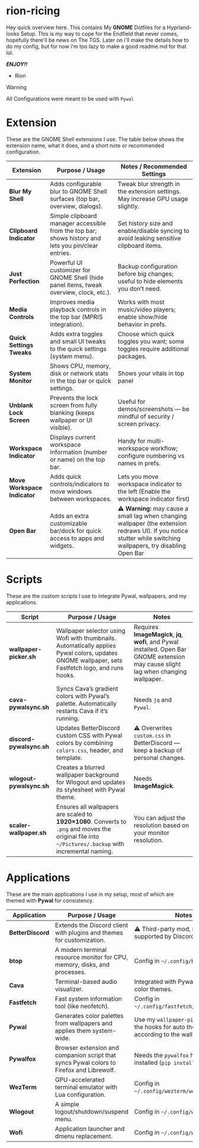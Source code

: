 # rion-ricing
Hey quick overview here. This contains My **GNOME** Dotfiles for a Hyprland-looks Setup. This is my way to cope for the Endfield that never comes, hopefully there'll be news on The TGS. Later on i'll make the details how to do my config, but for now i'm too lazy to make a good readme.md for that lol.

***ENJOY!!***
- Rion

> [!WARNING] 
>  
> All Configurations were meant to be used with `Pywal`
>

# Extension

These are the GNOME Shell extensions I use. The table below shows the extension name, what it does, and a short note or recommended configuration.

| Extension | Purpose / Usage | Notes / Recommended Settings |
|---|---|---|
| **Blur My Shell** | Adds configurable blur to GNOME Shell surfaces (top bar, overview, dialogs). | Tweak blur strength in the extension settings. May increase GPU usage slightly. |
| **Clipboard Indicator** | Simple clipboard manager accessible from the top bar; shows history and lets you pin/clear entries. | Set history size and enable/disable syncing to avoid leaking sensitive clipboard items. |
| **Just Perfection** | Powerful UI customizer for GNOME Shell (hide panel items, tweak overview, clock, etc.). | Backup configuration before big changes; useful to hide elements you don’t need. |
| **Media Controls** | Improves media playback controls in the top bar (MPRIS integration). | Works with most music/video players; enable show/hide behavior in prefs. |
| **Quick Settings Tweaks** | Adds extra toggles and small UI tweaks to the quick settings (system menu). | Choose which quick toggles you want; some toggles require additional packages. |
| **System Monitor** | Shows CPU, memory, disk or network stats in the top bar or quick settings. | Shows your vitals in top panel |
| **Unblank Lock Screen** | Prevents the lock screen from fully blanking (keeps wallpaper or UI visible). | Useful for demos/screenshots — be mindful of security / screen privacy. |
| **Workspace Indicator** | Displays current workspace information (number or name) on the top bar. | Handy for multi-workspace workflow; configure numbering vs names in prefs. |
| **Move Workspace Indicator** | Adds quick controls/indicators to move windows between workspaces. | Lets you move workspace indicator to the left (Enable the workspace indicator first) |
| **Open Bar** | Adds an extra customizable bar/dock for quick access to apps and widgets. | ⚠️ **Warning:** may cause a small lag when changing wallpaper (the extension redraws UI). If you notice stutter while switching wallpapers, try disabling Open Bar |

# Scripts

These are the custom scripts I use to integrate Pywal, wallpapers, and my applications.  

| Script | Purpose / Usage | Notes |
|---|---|---|
| **wallpaper-picker.sh** | Wallpaper selector using Wofi with thumbnails. Automatically applies Pywal colors, updates GNOME wallpaper, sets Fastfetch logo, and runs hooks. | Requires **ImageMagick**, **jq**, **wofi**, and Pywal installed. Open Bar GNOME extension may cause slight lag when changing wallpaper. |
| **cava-pywalsync.sh** | Syncs Cava’s gradient colors with Pywal’s palette. Automatically restarts Cava if it’s running. | Needs `jq` and `Pywal`. |
| **discord-pywalsync.sh** | Updates BetterDiscord custom CSS with Pywal colors by combining `colors.css`, header, and template. | ⚠️ Overwrites `custom.css` in BetterDiscord — keep a backup of personal changes. |
| **wlogout-pywalsync.sh** | Creates a blurred wallpaper background for Wlogout and updates its stylesheet with Pywal theme. | Needs **ImageMagick**. |
| **scaler-wallpaper.sh** | Ensures all wallpapers are scaled to **1920×1080**. Converts to `.png` and moves the original file into `~/Pictures/.backup` with incremental naming. | You can adjust the resolution based on your monitor resolution. |

# Applications

These are the main applications I use in my setup, most of which are themed with **Pywal** for consistency.

| Application | Purpose / Usage | Notes |
|---|---|---|
| **BetterDiscord** | Extends the Discord client with plugins and themes for customization. | ⚠️ Third-party mod, not officially supported by Discord. |
| **btop** | A modern terminal resource monitor for CPU, memory, disks, and processes. | Config in `~/.config/btop/`. |
| **Cava** | Terminal-based audio visualizer. | Integrated with Pywal for dynamic color themes. |
| **Fastfetch** | Fast system information tool (like neofetch). | Config in `~/.config/fastfetch/config.jsonc`. |
| **Pywal** | Generates color palettes from wallpapers and applies them system-wide. | Use my `wallpaper-picker.sh` and the hooks for auto theming according to the wallpaper. |
| **Pywalfox** | Browser extension and companion script that syncs Pywal colors to Firefox and Librewolf. | Needs the `pywalfox` helper script installed (`pip install pywalfox`). |
| **WezTerm** | GPU-accelerated terminal emulator with Lua configuration. | Config in `~/.config/wezterm/wezterm.lua`. |
| **Wlogout** | A simple logout/shutdown/suspend menu. | Config in `~/.config/wlogout/`. |
| **Wofi** | Application launcher and dmenu replacement. | Config in `~/.config/wofi/`. |
